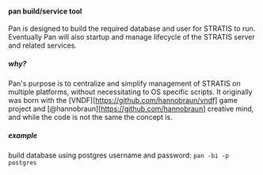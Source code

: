 #### pan build/service tool

Pan is designed to build the required database and user for STRATIS to run. Eventually Pan will also startup and manage lifecycle of the STRATIS server and related services.

##### why?

Pan's purpose is to centralize and simplify management of STRATIS on multiple platforms, without necessitating to OS specific scripts. It originally was born with the [VNDF][https://github.com/hannobraun/vndf] game project and [@hannobraun][https://github.com/hannobraun] creative mind, and while the code is not the same the concept is.

##### example

build database using postgres username and password:
```pan -bi -p postgres```
